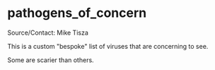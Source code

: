 # pathogens_of_concern


Source/Contact: Mike Tisza

This is a custom "bespoke" list of viruses that are concerning to see.

Some are scarier than others. 